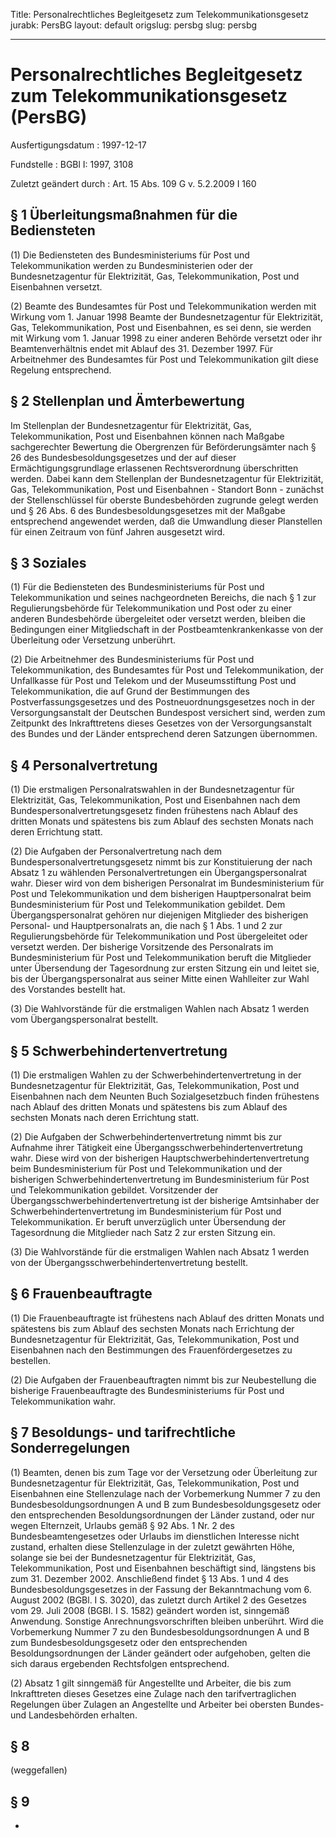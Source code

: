 Title: Personalrechtliches Begleitgesetz zum Telekommunikationsgesetz
jurabk: PersBG
layout: default
origslug: persbg
slug: persbg

---

# Personalrechtliches Begleitgesetz zum Telekommunikationsgesetz (PersBG)

Ausfertigungsdatum
:   1997-12-17

Fundstelle
:   BGBl I: 1997, 3108

Zuletzt geändert durch
:   Art. 15 Abs. 109 G v. 5.2.2009 I 160


## § 1 Überleitungsmaßnahmen für die Bediensteten

(1) Die Bediensteten des Bundesministeriums für Post und
Telekommunikation werden zu Bundesministerien oder der
Bundesnetzagentur für Elektrizität, Gas, Telekommunikation, Post und
Eisenbahnen versetzt.

(2) Beamte des Bundesamtes für Post und Telekommunikation werden mit
Wirkung vom 1. Januar 1998 Beamte der Bundesnetzagentur für
Elektrizität, Gas, Telekommunikation, Post und Eisenbahnen, es sei
denn, sie werden mit Wirkung vom 1. Januar 1998 zu einer anderen
Behörde versetzt oder ihr Beamtenverhältnis endet mit Ablauf des 31.
Dezember 1997. Für Arbeitnehmer des Bundesamtes für Post und
Telekommunikation gilt diese Regelung entsprechend.


## § 2 Stellenplan und Ämterbewertung

Im Stellenplan der Bundesnetzagentur für Elektrizität, Gas,
Telekommunikation, Post und Eisenbahnen können nach Maßgabe
sachgerechter Bewertung die Obergrenzen für Beförderungsämter nach §
26 des Bundesbesoldungsgesetzes und der auf dieser
Ermächtigungsgrundlage erlassenen Rechtsverordnung überschritten
werden. Dabei kann dem Stellenplan der Bundesnetzagentur für
Elektrizität, Gas, Telekommunikation, Post und Eisenbahnen - Standort
Bonn - zunächst der Stellenschlüssel für oberste Bundesbehörden
zugrunde gelegt werden und § 26 Abs. 6 des Bundesbesoldungsgesetzes
mit der Maßgabe entsprechend angewendet werden, daß die Umwandlung
dieser Planstellen für einen Zeitraum von fünf Jahren ausgesetzt wird.


## § 3 Soziales

(1) Für die Bediensteten des Bundesministeriums für Post und
Telekommunikation und seines nachgeordneten Bereichs, die nach § 1 zur
Regulierungsbehörde für Telekommunikation und Post oder zu einer
anderen Bundesbehörde übergeleitet oder versetzt werden, bleiben die
Bedingungen einer Mitgliedschaft in der Postbeamtenkrankenkasse von
der Überleitung oder Versetzung unberührt.

(2) Die Arbeitnehmer des Bundesministeriums für Post und
Telekommunikation, des Bundesamtes für Post und Telekommunikation, der
Unfallkasse für Post und Telekom und der Museumsstiftung Post und
Telekommunikation, die auf Grund der Bestimmungen des
Postverfassungsgesetzes und des Postneuordnungsgesetzes noch in der
Versorgungsanstalt der Deutschen Bundespost versichert sind, werden
zum Zeitpunkt des Inkrafttretens dieses Gesetzes von der
Versorgungsanstalt des Bundes und der Länder entsprechend deren
Satzungen übernommen.


## § 4 Personalvertretung

(1) Die erstmaligen Personalratswahlen in der Bundesnetzagentur für
Elektrizität, Gas, Telekommunikation, Post und Eisenbahnen nach dem
Bundespersonalvertretungsgesetz finden frühestens nach Ablauf des
dritten Monats und spätestens bis zum Ablauf des sechsten Monats nach
deren Errichtung statt.

(2) Die Aufgaben der Personalvertretung nach dem
Bundespersonalvertretungsgesetz nimmt bis zur Konstituierung der nach
Absatz 1 zu wählenden Personalvertretungen ein Übergangspersonalrat
wahr. Dieser wird von dem bisherigen Personalrat im Bundesministerium
für Post und Telekommunikation und dem bisherigen Hauptpersonalrat
beim Bundesministerium für Post und Telekommunikation gebildet. Dem
Übergangspersonalrat gehören nur diejenigen Mitglieder des bisherigen
Personal- und Hauptpersonalrats an, die nach § 1 Abs. 1 und 2 zur
Regulierungsbehörde für Telekommunikation und Post übergeleitet oder
versetzt werden. Der bisherige Vorsitzende des Personalrats im
Bundesministerium für Post und Telekommunikation beruft die Mitglieder
unter Übersendung der Tagesordnung zur ersten Sitzung ein und leitet
sie, bis der Übergangspersonalrat aus seiner Mitte einen Wahlleiter
zur Wahl des Vorstandes bestellt hat.

(3) Die Wahlvorstände für die erstmaligen Wahlen nach Absatz 1 werden
vom Übergangspersonalrat bestellt.


## § 5 Schwerbehindertenvertretung

(1) Die erstmaligen Wahlen zu der Schwerbehindertenvertretung in der
Bundesnetzagentur für Elektrizität, Gas, Telekommunikation, Post und
Eisenbahnen nach dem Neunten Buch Sozialgesetzbuch finden frühestens
nach Ablauf des dritten Monats und spätestens bis zum Ablauf des
sechsten Monats nach deren Errichtung statt.

(2) Die Aufgaben der Schwerbehindertenvertretung nimmt bis zur
Aufnahme ihrer Tätigkeit eine Übergangsschwerbehindertenvertretung
wahr. Diese wird von der bisherigen Hauptschwerbehindertenvertretung
beim Bundesministerium für Post und Telekommunikation und der
bisherigen Schwerbehindertenvertretung im Bundesministerium für Post
und Telekommunikation gebildet. Vorsitzender der
Übergangsschwerbehindertenvertretung ist der bisherige Amtsinhaber der
Schwerbehindertenvertretung im Bundesministerium für Post und
Telekommunikation. Er beruft unverzüglich unter Übersendung der
Tagesordnung die Mitglieder nach Satz 2 zur ersten Sitzung ein.

(3) Die Wahlvorstände für die erstmaligen Wahlen nach Absatz 1 werden
von der Übergangsschwerbehindertenvertretung bestellt.


## § 6 Frauenbeauftragte

(1) Die Frauenbeauftragte ist frühestens nach Ablauf des dritten
Monats und spätestens bis zum Ablauf des sechsten Monats nach
Errichtung der Bundesnetzagentur für Elektrizität, Gas,
Telekommunikation, Post und Eisenbahnen nach den Bestimmungen des
Frauenfördergesetzes zu bestellen.

(2) Die Aufgaben der Frauenbeauftragten nimmt bis zur Neubestellung
die bisherige Frauenbeauftragte des Bundesministeriums für Post und
Telekommunikation wahr.


## § 7 Besoldungs- und tarifrechtliche Sonderregelungen

(1) Beamten, denen bis zum Tage vor der Versetzung oder Überleitung
zur Bundesnetzagentur für Elektrizität, Gas, Telekommunikation, Post
und Eisenbahnen eine Stellenzulage nach der Vorbemerkung Nummer 7 zu
den Bundesbesoldungsordnungen A und B zum Bundesbesoldungsgesetz oder
den entsprechenden Besoldungsordnungen der Länder zustand, oder nur
wegen Elternzeit, Urlaubs gemäß § 92 Abs. 1 Nr. 2 des
Bundesbeamtengesetzes oder Urlaubs im dienstlichen Interesse nicht
zustand, erhalten diese Stellenzulage in der zuletzt gewährten Höhe,
solange sie bei der Bundesnetzagentur für Elektrizität, Gas,
Telekommunikation, Post und Eisenbahnen beschäftigt sind, längstens
bis zum 31. Dezember 2002. Anschließend findet § 13 Abs. 1 und 4 des
Bundesbesoldungsgesetzes in der Fassung der Bekanntmachung vom 6.
August 2002 (BGBl. I S. 3020), das zuletzt durch Artikel 2 des
Gesetzes vom 29. Juli 2008 (BGBl. I S. 1582) geändert worden ist,
sinngemäß Anwendung. Sonstige Anrechnungsvorschriften bleiben
unberührt. Wird die Vorbemerkung Nummer 7 zu den
Bundesbesoldungsordnungen A und B zum Bundesbesoldungsgesetz oder den
entsprechenden Besoldungsordnungen der Länder geändert oder
aufgehoben, gelten die sich daraus ergebenden Rechtsfolgen
entsprechend.

(2) Absatz 1 gilt sinngemäß für Angestellte und Arbeiter, die bis zum
Inkrafttreten dieses Gesetzes eine Zulage nach den tarifvertraglichen
Regelungen über Zulagen an Angestellte und Arbeiter bei obersten
Bundes- und Landesbehörden erhalten.


## § 8

(weggefallen)


## § 9

-

